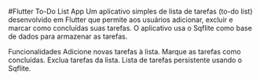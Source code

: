#Flutter To-Do List App
Um aplicativo simples de lista de tarefas (to-do list) desenvolvido em Flutter que permite aos usuários adicionar, excluir e marcar como concluídas suas tarefas. O aplicativo usa o Sqflite como base de dados para armazenar as tarefas.

Funcionalidades
Adicione novas tarefas à lista.
Marque as tarefas como concluídas.
Exclua tarefas da lista.
Lista de tarefas persistente usando o Sqflite.
